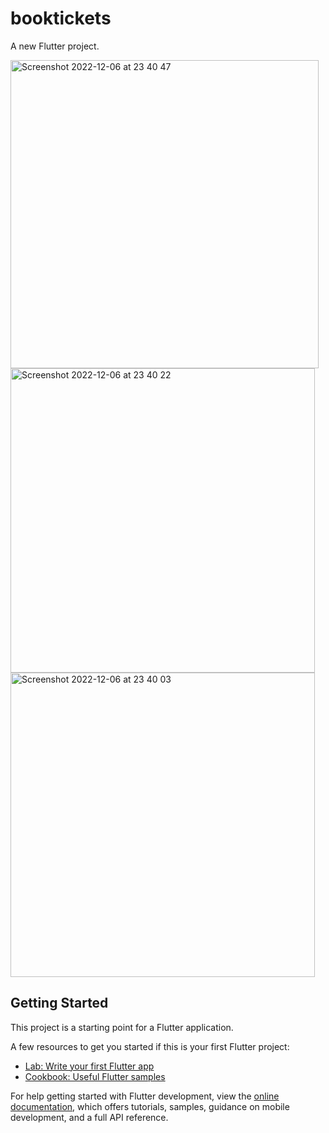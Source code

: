# booktickets

A new Flutter project.

<div style="display: grid;
  ">
  
  <img width="493" alt="Screenshot 2022-12-06 at 23 40 47" src="https://user-images.githubusercontent.com/26303366/205922326-bf9ad3b5-30f9-4edf-b68b-333960ce32d7.png">
<img width="487" alt="Screenshot 2022-12-06 at 23 40 22" src="https://user-images.githubusercontent.com/26303366/205922340-5cccdb70-5d14-46f6-ba90-46a4a3d3251e.png">
<img width="487" alt="Screenshot 2022-12-06 at 23 40 03" src="https://user-images.githubusercontent.com/26303366/205922344-938ac68a-d8db-4a86-8b92-0218f88e0d85.png"></div>



## Getting Started

This project is a starting point for a Flutter application.

A few resources to get you started if this is your first Flutter project:

- [Lab: Write your first Flutter app](https://docs.flutter.dev/get-started/codelab)
- [Cookbook: Useful Flutter samples](https://docs.flutter.dev/cookbook)

For help getting started with Flutter development, view the
[online documentation](https://docs.flutter.dev/), which offers tutorials,
samples, guidance on mobile development, and a full API reference.
